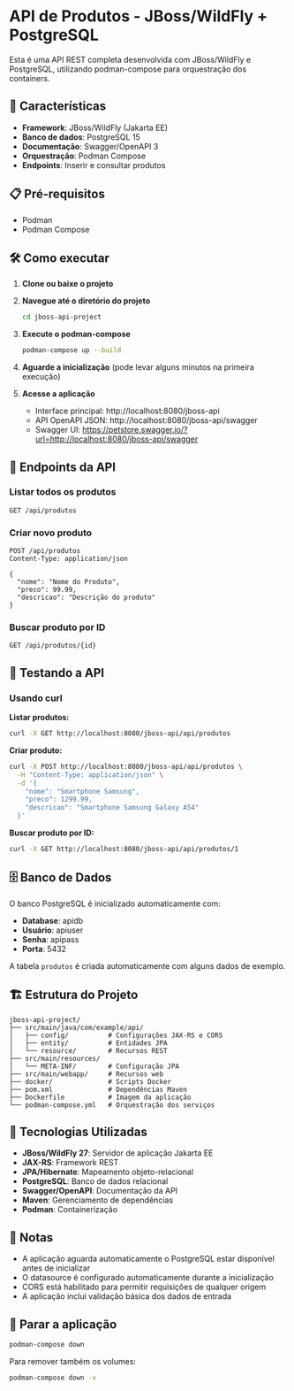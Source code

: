 # API de Produtos - JBoss/WildFly + PostgreSQL

Esta é uma API REST completa desenvolvida com JBoss/WildFly e PostgreSQL, utilizando podman-compose para orquestração dos containers.

## 🚀 Características

- **Framework**: JBoss/WildFly (Jakarta EE)
- **Banco de dados**: PostgreSQL 15
- **Documentação**: Swagger/OpenAPI 3
- **Orquestração**: Podman Compose
- **Endpoints**: Inserir e consultar produtos

## 📋 Pré-requisitos

- Podman
- Podman Compose

## 🛠️ Como executar

1. **Clone ou baixe o projeto**
2. **Navegue até o diretório do projeto**
   ```bash
   cd jboss-api-project
   ```

3. **Execute o podman-compose**
   ```bash
   podman-compose up --build
   ```

4. **Aguarde a inicialização** (pode levar alguns minutos na primeira execução)

5. **Acesse a aplicação**
   - Interface principal: http://localhost:8080/jboss-api
   - API OpenAPI JSON: http://localhost:8080/jboss-api/swagger
   - Swagger UI: https://petstore.swagger.io/?url=http://localhost:8080/jboss-api/swagger

## 📡 Endpoints da API

### Listar todos os produtos
```http
GET /api/produtos
```

### Criar novo produto
```http
POST /api/produtos
Content-Type: application/json

{
  "nome": "Nome do Produto",
  "preco": 99.99,
  "descricao": "Descrição do produto"
}
```

### Buscar produto por ID
```http
GET /api/produtos/{id}
```

## 🧪 Testando a API

### Usando curl

**Listar produtos:**
```bash
curl -X GET http://localhost:8080/jboss-api/api/produtos
```

**Criar produto:**
```bash
curl -X POST http://localhost:8080/jboss-api/api/produtos \
  -H "Content-Type: application/json" \
  -d '{
    "nome": "Smartphone Samsung",
    "preco": 1299.99,
    "descricao": "Smartphone Samsung Galaxy A54"
  }'
```

**Buscar produto por ID:**
```bash
curl -X GET http://localhost:8080/jboss-api/api/produtos/1
```

## 🗄️ Banco de Dados

O banco PostgreSQL é inicializado automaticamente com:
- **Database**: apidb
- **Usuário**: apiuser
- **Senha**: apipass
- **Porta**: 5432

A tabela `produtos` é criada automaticamente com alguns dados de exemplo.

## 🏗️ Estrutura do Projeto

```
jboss-api-project/
├── src/main/java/com/example/api/
│   ├── config/          # Configurações JAX-RS e CORS
│   ├── entity/          # Entidades JPA
│   └── resource/        # Recursos REST
├── src/main/resources/
│   └── META-INF/        # Configuração JPA
├── src/main/webapp/     # Recursos web
├── docker/              # Scripts Docker
├── pom.xml              # Dependências Maven
├── Dockerfile           # Imagem da aplicação
└── podman-compose.yml   # Orquestração dos serviços
```

## 🔧 Tecnologias Utilizadas

- **JBoss/WildFly 27**: Servidor de aplicação Jakarta EE
- **JAX-RS**: Framework REST
- **JPA/Hibernate**: Mapeamento objeto-relacional
- **PostgreSQL**: Banco de dados relacional
- **Swagger/OpenAPI**: Documentação da API
- **Maven**: Gerenciamento de dependências
- **Podman**: Containerização

## 📝 Notas

- A aplicação aguarda automaticamente o PostgreSQL estar disponível antes de inicializar
- O datasource é configurado automaticamente durante a inicialização
- CORS está habilitado para permitir requisições de qualquer origem
- A aplicação inclui validação básica dos dados de entrada

## 🛑 Parar a aplicação

```bash
podman-compose down
```

Para remover também os volumes:
```bash
podman-compose down -v
```

